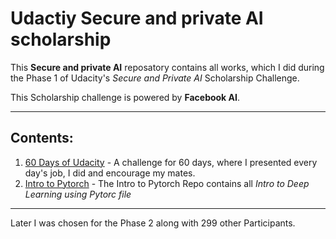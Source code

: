 # Udactiy Secure and private AI scholarship

This **Secure and private AI** reposatory contains all works, which I did during the Phase 1 of Udacity's *Secure and Private AI* Scholarship Challenge.

This Scholarship challenge is powered by **Facebook AI**.

---

## Contents:
1. [60 Days of Udacity]() - A challenge for 60 days, where I presented every day's job, I did and encourage my mates.
2. [Intro to Pytorch]() - The Intro to Pytorch Repo contains all *Intro to Deep Learning using Pytorc file*

---

Later I was chosen for the Phase 2 along with 299 other Participants.

